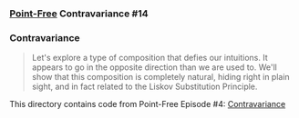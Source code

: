 ### [Point-Free](https://www.pointfree.co) Contravariance #14

### Contravariance

> Let's explore a type of composition that defies our intuitions. It appears to go in the opposite direction than we are used to. We'll show that this composition is completely natural, hiding right in plain sight, and in fact related to the Liskov Substitution Principle.

This directory contains code from Point-Free Episode #4:
[Contravariance](https://www.pointfree.co/episodes/ep14-contravariance)
